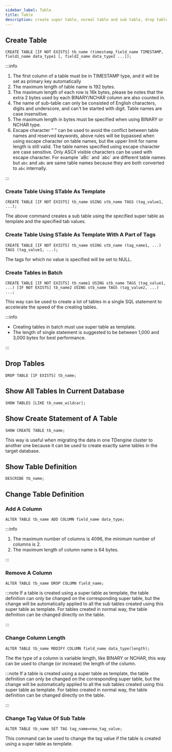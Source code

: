 ```yaml
---
sidebar_label: Table
title: Table
description: create super table, normal table and sub table, drop tables and change tables
---
```


## Create Table

```
CREATE TABLE [IF NOT EXISTS] tb_name (timestamp_field_name TIMESTAMP, field1_name data_type1 [, field2_name data_type2 ...]);
```

:::info

1. The first column of a table must be in TIMESTAMP type, and it will be set as primary key automatically
2. The maximum length of table name is 192 bytes.
3. The maximum length of each row is 16k bytes, please be notes that the extra 2 bytes used by each BINARY/NCHAR column are also counted in.
4. The name of sub-table can only be consisted of English characters, digits and underscore, and can't be started with digit. Table names are case insensitive.
5. The maximum length in bytes must be specified when using BINARY or NCHAR type.
6. Escape character "\`" can be used to avoid the conflict between table names and reserved keywords, above rules will be bypassed when using escape character on table names, but the upper limit for name length is still valid. The table names specified using escape character are case sensitive. Only ASCII visible characters can be used with escape character.
   For example \`aBc\` and \`abc\` are different table names but `abc` and `aBc` are same table names because they are both converted to `abc` internally.

:::

### Create Table Using STable As Template

```
CREATE TABLE [IF NOT EXISTS] tb_name USING stb_name TAGS (tag_value1, ...);
```

The above command creates a sub table using the specified super table as template and the specified tab values.

### Create Table Using STable As Template With A Part of Tags

```
CREATE TABLE [IF NOT EXISTS] tb_name USING stb_name (tag_name1, ...) TAGS (tag_value1, ...);
```

The tags for which no value is specified will be set to NULL.

### Create Tables in Batch

```
CREATE TABLE [IF NOT EXISTS] tb_name1 USING stb_name TAGS (tag_value1, ...) [IF NOT EXISTS] tb_name2 USING stb_name TAGS (tag_value2, ...) ...;
```

This way can be used to create a lot of tables in a single SQL statement to accelerate the speed of the creating tables.

:::info

- Creating tables in batch must use super table as template.
- The length of single statement is suggested to be between 1,000 and 3,000 bytes for best performance.

:::

## Drop Tables

```
DROP TABLE [IF EXISTS] tb_name;
```

## Show All Tables In Current Database

```
SHOW TABLES [LIKE tb_name_wildcar];
```

## Show Create Statement of A Table

```
SHOW CREATE TABLE tb_name;
```

This way is useful when migrating the data in one TDengine cluster to another one because it can be used to create exactly same tables in the target database.

## Show Table Definition

```
DESCRIBE tb_name;
```

## Change Table Definition

### Add A Column

```
ALTER TABLE tb_name ADD COLUMN field_name data_type;
```

:::info

1. The maximum number of columns is 4096, the minimum number of columns is 2.
2. The maximum length of column name is 64 bytes.

:::

### Remove A Column

```
ALTER TABLE tb_name DROP COLUMN field_name;
```

:::note
If a table is created using a super table as template, the table definition can only be changed on the corresponding super table, but the change will be automatically applied to all the sub tables created using this super table as template. For tables created in normal way, the table definition can be changed directly on the table.

:::

### Change Column Length

```
ALTER TABLE tb_name MODIFY COLUMN field_name data_type(length);
```

The the type of a column is variable length, like BINARY or NCHAR, this way can be used to change (or increase) the length of the column.

:::note
If a table is created using a super table as template, the table definition can only be changed on the corresponding super table, but the change will be automatically applied to all the sub tables created using this super table as template. For tables created in normal way, the table definition can be changed directly on the table.

:::

### Change Tag Value Of Sub Table

```
ALTER TABLE tb_name SET TAG tag_name=new_tag_value;
```

This command can be used to change the tag value if the table is created using a super table as template.
